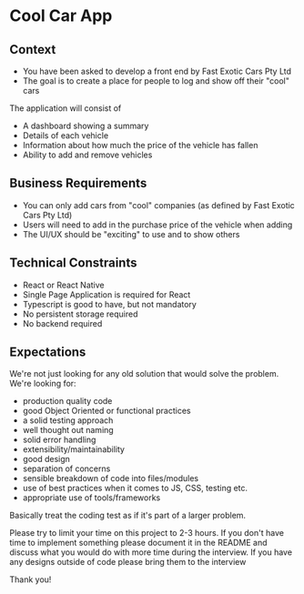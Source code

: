 # Cool Car App

## Context

- You have been asked to develop a front end by Fast Exotic Cars Pty Ltd
- The goal is to create a place for people to log and show off their "cool" cars

The application will consist of

- A dashboard showing a summary
- Details of each vehicle
- Information about how much the price of the vehicle has fallen
- Ability to add and remove vehicles

## Business Requirements

- You can only add cars from "cool" companies (as defined by Fast Exotic Cars Pty Ltd)
- Users will need to add in the purchase price of the vehicle when adding
- The UI/UX should be "exciting" to use and to show others

## Technical Constraints

- React or React Native
- Single Page Application is required for React
- Typescript is good to have, but not mandatory
- No persistent storage required
- No backend required

## Expectations

We're not just looking for any old solution that would solve the problem. We're looking for:

- production quality code
- good Object Oriented or functional practices
- a solid testing approach
- well thought out naming
- solid error handling
- extensibility/maintainability
- good design
- separation of concerns
- sensible breakdown of code into files/modules
- use of best practices when it comes to JS, CSS, testing etc.
- appropriate use of tools/frameworks

Basically treat the coding test as if it's part of a larger problem.

Please try to limit your time on this project to 2-3 hours.
If you don't have time to implement something please document it in the README and discuss what you would do with more time during the interview.
If you have any designs outside of code please bring them to the interview

Thank you!

